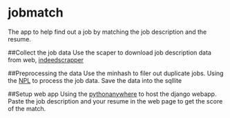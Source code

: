 # jobmatch
The app to help find out a job by matching the job description and the resume. 

##Collect the job data
Use the scaper to download job description data from web,  [indeedscrapper](https://github.com/bill-shuzhou-liu/indeedscrapperlatest)

##Preprocessing the data
Use the minhash to filer out duplicate jobs. 
Using the [NPL](https://resources.workable.com/natural-language-processing-engineer-job-description) to process the job data. 
Save the data into the sqllite

##Setup web app
Using the [pythonanywhere](https://www.pythonanywhere.com/) to host the django webapp. 
Paste the job description and your resume in the web page to get the score of the match. 

